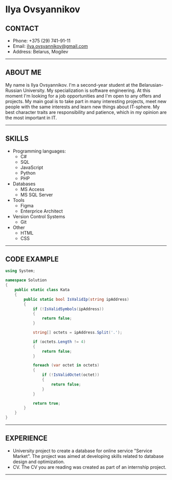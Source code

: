 # Ilya Ovsyannikov

## CONTACT

* Phone: +375 (29) 741-91-11
* Email: <ilya.ovsyannikov@gmail.com>
* Address: Belarus, Mogilev

***

## ABOUT ME

My name is Ilya Ovsyannikov. I'm a second-year student at the Belarusian-Russian University. My specialization is software engineering. At this moment I'm looking for a job opportunities and I'm open to any offers and projects. My main goal is to take part in many interesting projects, meet new people with the same interests and learn new things about IT-sphere. My best character traits are responsibility and patience, which in my opinion are the most important in IT.

***

## SKILLS

* Programming languages:
  * C#
  * SQL
  * JavaScript
  * Python
  * PHP
* Databases
  * MS Access
  * MS SQL Server
* Tools
  * Figma
  * Enterprice Architect
* Version Control Systems
  * Git
* Other
  * HTML
  * CSS

***

## CODE EXAMPLE

```C#
using System;

namespace Solution
{
    public static class Kata
    {
        public static bool IsValidIp(string ipAddress)
        {
            if (!IsValidSymbols(ipAddress))
            {
                return false;
            }

            string[] octets = ipAddress.Split('.');

            if (octets.Length != 4)
            {
                return false;
            }

            foreach (var octet in octets)
            {
                if (!IsValidOctet(octet))
                {
                    return false;
                }
            }

            return true;
        }
    }
}
```

***

## EXPERIENCE

* University project to create a database for online service "Service Market". The project was aimed at developing skills related to database design and optimization.
* CV. The CV you are reading was created as part of an internship project.

***
